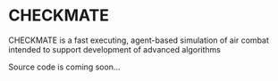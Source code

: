 # CHECKMATE
CHECKMATE is a fast executing, agent-based simulation of air combat intended to support development of advanced algorithms

Source code is coming soon...
